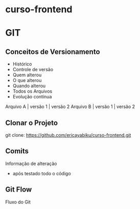 # curso-frontend

# GIT
## Conceitos de Versionamento
- Histórico
- Controle de versão 
- Quem alterou
- O que alterou
- Quando alterou
- Todos os Arquivos
- Evolução contínua

Arquivo A | versão 1 | versão 2
Arquivo B | versão 1 | versão 2

## Clonar o Projeto
git clone: https://github.com/ericayabiku/curso-frontend.git


## Comits
Informação de alteração
- após testado todo o código

## Git Flow
Fluxo do Git
